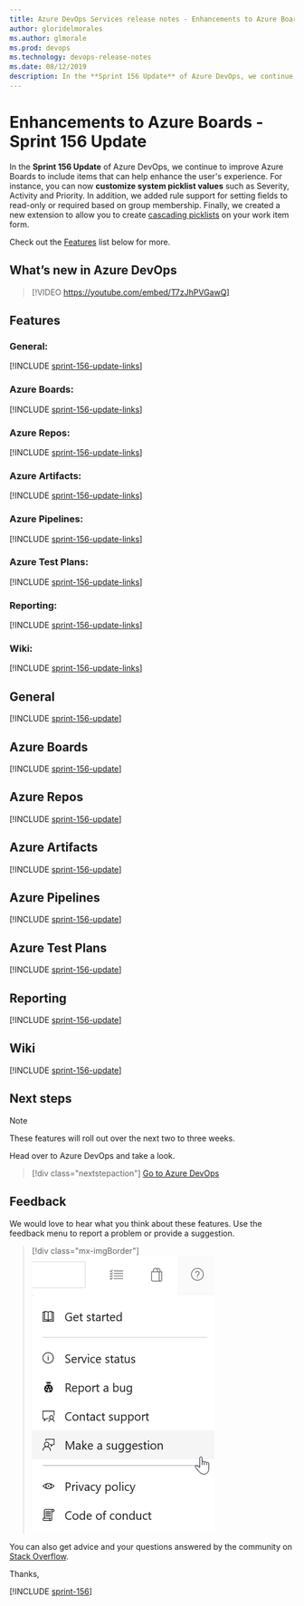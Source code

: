 ```yaml
---
title: Azure DevOps Services release notes - Enhancements to Azure Boards - Sprint 156 Update
author: gloridelmorales
ms.author: glmorale
ms.prod: devops
ms.technology: devops-release-notes
ms.date: 08/12/2019
description: In the **Sprint 156 Update** of Azure DevOps, we continue to improve Azure Boards to include items that can help improve the user experience. 
---
```


#  Enhancements to Azure Boards - Sprint 156 Update

In the **Sprint 156 Update** of Azure DevOps, we continue to improve Azure Boards to include items that can help enhance the user's experience. For instance, you can now **customize system picklist values** such as Severity, Activity and Priority. In addition, we added rule support for setting fields to read-only or required based on group membership. Finally, we created a new extension to allow you to create [cascading picklists](https://marketplace.visualstudio.com/items?itemName=ms-devlabs.cascading-picklists-extension) on your work item form.

Check out the [Features](#features) list below for more.

## What’s new in Azure DevOps

> [!VIDEO https://youtube.com/embed/T7zJhPVGawQ]

## Features

### General:

[!INCLUDE [sprint-156-update-links](includes/general/sprint-156-update-links.md)]

### Azure Boards:

[!INCLUDE [sprint-156-update-links](includes/boards/sprint-156-update-links.md)]

### Azure Repos:

[!INCLUDE [sprint-156-update-links](includes/repos/sprint-156-update-links.md)]

### Azure Artifacts:

[!INCLUDE [sprint-156-update-links](includes/artifacts/sprint-156-update-links.md)]

### Azure Pipelines:

[!INCLUDE [sprint-156-update-links](includes/pipelines/sprint-156-update-links.md)]

### Azure Test Plans:

[!INCLUDE [sprint-156-update-links](includes/testplans/sprint-156-update-links.md)]

### Reporting:

[!INCLUDE [sprint-156-update-links](includes/reporting/sprint-156-update-links.md)]

### Wiki:

[!INCLUDE [sprint-156-update-links](includes/wiki/sprint-156-update-links.md)]

## General

[!INCLUDE [sprint-156-update](includes/general/sprint-156-update.md)]

## Azure Boards

[!INCLUDE [sprint-156-update](includes/boards/sprint-156-update.md)]

## Azure Repos

[!INCLUDE [sprint-156-update](includes/repos/sprint-156-update.md)]

## Azure Artifacts

[!INCLUDE [sprint-156-update](includes/artifacts/sprint-156-update.md)]

## Azure Pipelines

[!INCLUDE [sprint-156-update](includes/pipelines/sprint-156-update.md)]

## Azure Test Plans

[!INCLUDE [sprint-156-update](includes/testplans/sprint-156-update.md)]

## Reporting

[!INCLUDE [sprint-156-update](includes/reporting/sprint-156-update.md)]

## Wiki

[!INCLUDE [sprint-156-update](includes/wiki/sprint-156-update.md)]

## Next steps

> [!NOTE]
> These features will roll out over the next two to three weeks.

Head over to Azure DevOps and take a look.

> [!div class="nextstepaction"]
> [Go to Azure DevOps](https://go.microsoft.com/fwlink/?LinkId=307137&campaign=o~msft~docs~product-vsts~release-notes)

## Feedback

We would love to hear what you think about these features. Use the feedback menu to report a problem or provide a suggestion.

> [!div class="mx-imgBorder"]
> ![Make a suggestion](../media/make-a-suggestion.png)

You can also get advice and your questions answered by the community on [Stack Overflow](https://stackoverflow.com/questions/tagged/azure-devops).

Thanks,

[!INCLUDE [sprint-156](includes/signer/sprint-156.md)]
